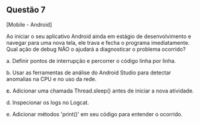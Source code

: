 

## Questão 7
[Mobile - Android]

Ao iniciar o seu aplicativo Android ainda em estágio de desenvolvimento e navegar para uma nova tela, ele trava e fecha o programa imediatamente. Qual ação de debug NÃO o ajudará a diagnosticar o problema ocorrido?

a. Definir pontos de interrupção e percorrer o código linha por linha.

b. Usar as ferramentas de análise do Android Studio para detectar anomalias na CPU e no uso da rede.

**c.** Adicionar uma chamada Thread.sleep() antes de iniciar a nova atividade.

d. Inspecionar os logs no Logcat.

e. Adicionar métodos 'print()' em seu código para entender o ocorrido.



